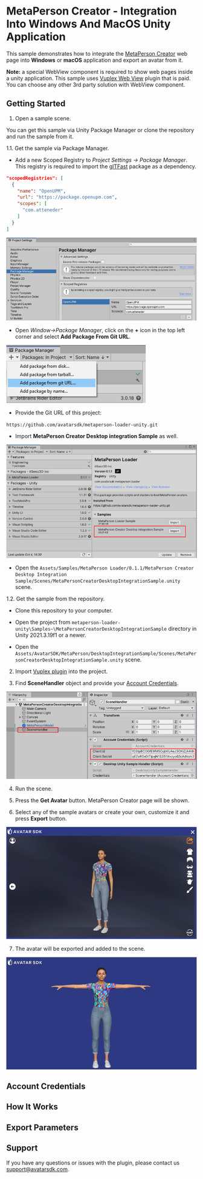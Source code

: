 # MetaPerson Creator - Integration Into Windows And MacOS Unity Application 
This sample demonstrates how to integrate the [MetaPerson Creator](https://metaperson.avatarsdk.com/) web page into **Windows** or **macOS** application and export an avatar from it.

**Note:** a special WebView component is required to show web pages inside a unity application. This sample uses [Vuplex Web View](https://store.vuplex.com/webview/windows-mac) plugin that is paid.
You can choose any other 3rd party solution with WebView component.

## Getting Started
1. Open a sample scene. 

You can get this sample via Unity Package Manager or clone the repository and run the sample from it.

1.1. Get the sample via Package Manager.

 * Add a new Scoped Registry to *Project Settings -> Package Manager*. This registry is required to import the [glTFast](https://github.com/atteneder/glTFast) package as a dependency.

```json
"scopedRegistries": [
  {
    "name": "OpenUPM",
    "url": "https://package.openupm.com",
    "scopes": [
      "com.atteneder"
    ]
  }
]
```
![Add Scoped Registry](./Documentation~/Images/add_scoped_registry.JPG "Add Scoped Registry")

 * Open *Window->Package Manager*, click on the **+** icon in the top left corner and select **Add Package From Git URL**.
 
![Add Package From Git Url](./Documentation~/Images/add_package_from_git_url.jpg "Add Package From Git Url")

 * Provide the Git URL of this project:

`https://github.com/avatarsdk/metaperson-loader-unity.git`

 * Import **MetaPerson Creator Desktop integration Sample** as well.

![Import Sample](./Documentation~/Images/import_desktop_integration_sample.jpg "Import Sample")

 * Open the `Assets/Samples/MetaPerson Loader/0.1.1/MetaPerson Creator Desktop Integration Sample/Scenes/MetaPersonCreatorDesktopIntegrationSample.unity` scene.

1.2. Get the sample from the repository.

 * Clone this repository to your computer.

 * Open the project from `metaperson-loader-unity\Samples~\MetaPersonCreatorDesktopIntegrationSample` directory in Unity 2021.3.19f1 or a newer.

 * Open the `Assets/AvatarSDK/MetaPerson/DesktopIntegrationSample/Scenes/MetaPersonCreatorDesktopIntegrationSample.unity` scene.
 
2. Import [Vuplex plugin](https://store.vuplex.com/webview/windows-mac) into the project.

3. Find **SceneHandler** object and provide your [Account Credentials](#account-credentials).

![Account Credentials](./Documentation~/Images/account_credentials.jpg "Account Credentials")

4. Run the scene.

5. Press the **Get Avatar** button. MetaPerson Creator page will be shown.

6. Select any of the sample avatars or create your own, customize it and press **Export** button.

![Export Avatar](./Documentation~/Images/export_avatar.jpg "Export Avatar")

7. The avatar will be exported and added to the scene.

![Avatar On Scene](./Documentation~/Images/avatar_on_scene.JPG "Avatar On Scene")

## Account Credentials

## How It Works

## Export Parameters

## Support
If you have any questions or issues with the plugin, please contact us <support@avatarsdk.com>.